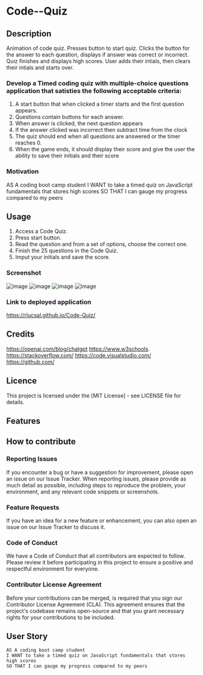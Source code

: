 # Code--Quiz

## Description 
Animation of code quiz. Presses button to start quiz. Clicks the button for the answer to each question, displays if answer was correct or incorrect. Quiz finishes and displays high scores. User adds their intials, then clears their intials and starts over.

### Develop a Timed coding quiz with multiple-choice questions application that satisties the following  acceptable criteria:
1. A start button that when clicked a timer starts and the first question appears.
2. Questions contain buttons for each answer.
3. When answer is clicked, the next question appears
4. If the answer clicked was incorrect then subtract time from the clock
5. The quiz should end when all questions are answered or the timer reaches 0.
6. When the game ends, it should display their score and give the user the ability to save their initials and their score
  
### Motivation 
AS A coding boot camp student
I WANT to take a timed quiz on JavaScript fundamentals that stores high scores
SO THAT I can gauge my progress compared to my peers

## Usage
1. Access a Code Quiz.
2. Press start button.
3. Read the question and from a set of options, choose the correct one.
4. Finish the 25 questions in the Code Quiz.
5. Imput your initials and save the score.
   
### Screenshot
![image](https://github.com/RlucSal/Code-Quiz/assets/145674108/ea91d048-c373-4d7a-b6c2-2e8c8afdce83)
![image](https://github.com/RlucSal/Code-Quiz/assets/145674108/1872000b-0d11-4c7a-a394-0be3a8f3b7fa)
![image](https://github.com/RlucSal/Code-Quiz/assets/145674108/ba8c1526-d6e9-4ed5-a1f4-0e220c15feb2)
![image](https://github.com/RlucSal/Code-Quiz/assets/145674108/ced7d469-69fd-4c6c-a978-29d6418921a1)


### Link to deployed application
https://rlucsal.github.io/Code-Quiz/

## Credits

https://openai.com/blog/chatgpt
https://www.w3schools.
https://stackoverflow.com/
https://code.visualstudio.com/
https://github.com/

## Licence
This project is licensed under the [MIT License] - see LICENSE file for details.

## Features

## How to contribute
### Reporting Issues
If you encounter a bug or have a suggestion for improvement, please open an issue on our Issue Tracker. When reporting issues, please provide as much detail as possible, including steps to reproduce the problem, your environment, and any relevant code snippets or screenshots.

### Feature Requests
If you have an idea for a new feature or enhancement, you can also open an issue on our Issue Tracker to discuss it.
   
### Code of Conduct
We have a Code of Conduct that all contributors are expected to follow. Please review it before participating in this project to ensure a positive and respectful environment for everyone.

### Contributor License Agreement
Before your contributions can be merged, is required that you sign our Contributor License Agreement (CLA). This agreement ensures that the project's codebase remains open-source and that you grant necessary rights for your contributions to be included.




























## User Story

```
AS A coding boot camp student
I WANT to take a timed quiz on JavaScript fundamentals that stores high scores
SO THAT I can gauge my progress compared to my peers
```






